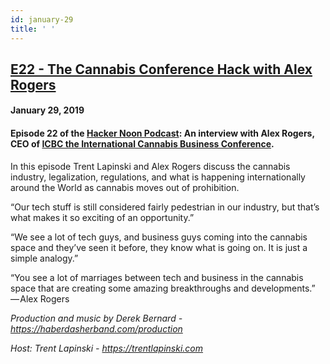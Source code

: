 ```yaml
---
id: january-29
title: ' '
---
```


<h2><a href="https://podcast.hackernoon.com/e/the-cannabis-conference-hack-with-alex%c2%a0rogers/">E22 - The Cannabis Conference Hack with Alex Rogers</a></h2>
<h4>January 29, 2019</h4>

<h4><strong>Episode 22 of the <a href="https://podcast.hackernoon.com/">Hacker Noon Podcast</a>: An interview with Alex Rogers, CEO of <a href="https://internationalcbc.com/">ICBC the International Cannabis Business Conference</a>.</strong></h4>

<p>
In this episode Trent Lapinski and Alex Rogers discuss the cannabis industry, legalization, regulations, and what is happening internationally around the World as cannabis moves out of prohibition.
</p>
“Our tech stuff is still considered fairly pedestrian in our industry, but that’s what makes it so exciting of an opportunity.”
<p>
“We see a lot of tech guys, and business guys coming into the cannabis space and they’ve seen it before, they know what is going on. It is just a simple analogy.”
</p>
“You see a lot of marriages between tech and business in the cannabis space that are creating some amazing breakthroughs and developments.” — Alex Rogers
<p>
<em>Production and music by Derek Bernard - <a href="https://haberdasherband.com/production">https://haberdasherband.com/production</a></em>
</p>
<em>Host: Trent Lapinski - <a href="https://www.youtube.com/redirect?q=https%3A%2F%2Ftrentlapinski.com&event=video_description&v=qKq-hi-AoH8&redir_token=yl-d2oX1VrQZk4haKt1ozUL9Q8l8MTU1MjUwNjc2OUAxNTUyNDIwMzY5">https://trentlapinski.com</a></em>